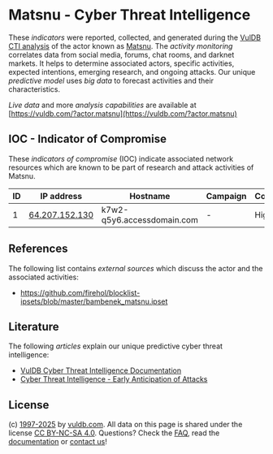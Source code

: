 # Matsnu - Cyber Threat Intelligence

These _indicators_ were reported, collected, and generated during the [VulDB CTI analysis](https://vuldb.com/?kb.cti) of the actor known as [Matsnu](https://vuldb.com/?actor.matsnu). The _activity monitoring_ correlates data from social media, forums, chat rooms, and darknet markets. It helps to determine associated actors, specific activities, expected intentions, emerging research, and ongoing attacks. Our unique _predictive model_ uses _big data_ to forecast activities and their characteristics.

_Live data_ and more _analysis capabilities_ are available at [https://vuldb.com/?actor.matsnu](https://vuldb.com/?actor.matsnu)

## IOC - Indicator of Compromise

These _indicators of compromise_ (IOC) indicate associated network resources which are known to be part of research and attack activities of Matsnu.

ID | IP address | Hostname | Campaign | Confidence
-- | ---------- | -------- | -------- | ----------
1 | [64.207.152.130](https://vuldb.com/?ip.64.207.152.130) | k7w2-q5y6.accessdomain.com | - | High

## References

The following list contains _external sources_ which discuss the actor and the associated activities:

* https://github.com/firehol/blocklist-ipsets/blob/master/bambenek_matsnu.ipset

## Literature

The following _articles_ explain our unique predictive cyber threat intelligence:

* [VulDB Cyber Threat Intelligence Documentation](https://vuldb.com/?kb.cti)
* [Cyber Threat Intelligence - Early Anticipation of Attacks](https://www.scip.ch/en/?labs.20201022)

## License

(c) [1997-2025](https://vuldb.com/?kb.changelog) by [vuldb.com](https://vuldb.com/?kb.about). All data on this page is shared under the license [CC BY-NC-SA 4.0](https://creativecommons.org/licenses/by-nc-sa/4.0/). Questions? Check the [FAQ](https://vuldb.com/?kb.faq), read the [documentation](https://vuldb.com/?kb) or [contact us](https://vuldb.com/?contact)!
